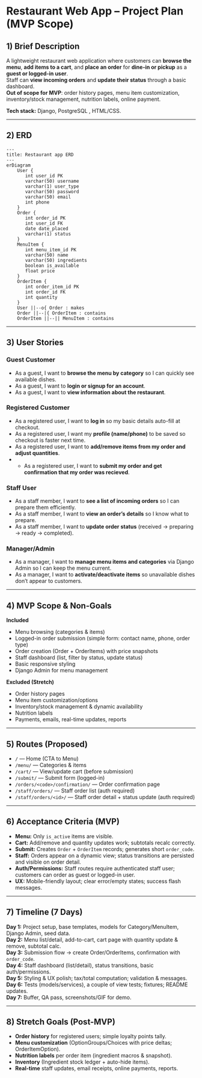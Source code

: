 # Restaurant Web App – Project Plan (MVP Scope)

## 1) Brief Description
A lightweight restaurant web application where customers can **browse the menu**, **add items to a cart**, and **place an order** for **dine-in or pickup** as a **guest or logged-in user**.  
Staff can **view incoming orders** and **update their status** through a basic dashboard.  
**Out of scope for MVP**: order history pages, menu item customization, inventory/stock management, nutrition labels, online payment.

**Tech stack:** Django, PostgreSQL , HTML/CSS.

---

## 2) ERD
```mermaid
---
title: Restaurant app ERD
---
erDiagram
    User {
       int user_id PK
       varchar(50) username
       varchar(1) user_type
       varchar(50) password
       varchar(50) email
       int phone
    }
    Order {
       int order_id PK
       int user_id FK
       date date_placed
       varchar(1) status
    }
    MenuItem {
       int menu_item_id PK
       varchar(50) name
       varchar(50) ingredients
       boolean is_available
       float price
    }
    OrderItem {
       int order_item_id PK
       int order_id FK
       int quantity
    }
    User ||--o{ Order : makes
    Order ||--|{ OrderItem : contains
    OrderItem ||--|| MenuItem : contains
```````
---

## 3) User Stories

### Guest Customer
- As a guest, I want to **browse the menu by category** so I can quickly see available dishes.
- As a guest, I want to **login or signup for an account**.
- As a guest, I want to **view information about the restaurant**.

### Registered Customer
- As a registered user, I want to **log in** so my basic details auto-fill at checkout.
- As a registered user, I want my **profile (name/phone)** to be saved so checkout is faster next time.
- As a registered user, I want to **add/remove items from my order and adjust quantities**.
- - As a registered user, I want to **submit my order and get confirmation that my order was recieved**.

### Staff User
- As a staff member, I want to **see a list of incoming orders** so I can prepare them efficiently.
- As a staff member, I want to **view an order’s details** so I know what to prepare.
- As a staff member, I want to **update order status** (received → preparing → ready → completed).

### Manager/Admin
- As a manager, I want to **manage menu items and categories** via Django Admin so I can keep the menu current.
- As a manager, I want to **activate/deactivate items** so unavailable dishes don’t appear to customers.

---

## 4) MVP Scope & Non-Goals

**Included**
- Menu browsing (categories & items)
- Logged-in order submission (simple form: contact name, phone, order type)
- Order creation (Order + OrderItems) with price snapshots
- Staff dashboard (list, filter by status, update status)
- Basic responsive styling
- Django Admin for menu management

**Excluded (Stretch)**
- Order history pages
- Menu item customization/options
- Inventory/stock management & dynamic availability
- Nutrition labels
- Payments, emails, real-time updates, reports

---

## 5) Routes (Proposed)
- `/` — Home (CTA to Menu)
- `/menu/` — Categories & items
- `/cart/` — View/update cart (before submission)
- `/submit/` — Submit form (logged-in)
- `/orders/<code>/confirmation/` — Order confirmation page
- `/staff/orders/` — Staff order list (auth required)
- `/staff/orders/<id>/` — Staff order detail + status update (auth required)

---

## 6) Acceptance Criteria (MVP)
- **Menu:** Only `is_active` items are visible.
- **Cart:** Add/remove and quantity updates work; subtotals recalc correctly.
- **Submit:** Creates `Order` + `OrderItem` records; generates short `order_code`.
- **Staff:** Orders appear on a dynamic view; status transitions are persisted and visible on order detail.
- **Auth/Permissions:** Staff routes require authenticated staff user; customers can order as guest or logged-in user.
- **UX:** Mobile-friendly layout; clear error/empty states; success flash messages.

---

## 7) Timeline (7 Days)

**Day 1:** Project setup, base templates, models for Category/MenuItem, Django Admin, seed data.  
**Day 2:** Menu list/detail, add-to-cart, cart page with quantity update & remove, subtotal calc.  
**Day 3:** Submission flow → create Order/OrderItems, confirmation with `order_code`.  
**Day 4:** Staff dashboard (list/detail), status transitions, basic auth/permissions.  
**Day 5:** Styling & UX polish; tax/total computation; validation & messages.  
**Day 6:** Tests (models/services), a couple of view tests; fixtures; README updates.  
**Day 7:** Buffer, QA pass, screenshots/GIF for demo.

---

## 8) Stretch Goals (Post-MVP)
- **Order history** for registered users; simple loyalty points tally.
- **Menu customization** (OptionGroups/Choices with price deltas; OrderItemOption).
- **Nutrition labels** per order item (ingredient macros & snapshot).
- **Inventory** (Ingredient stock ledger + auto-hide items).
- **Real-time** staff updates, email receipts, online payments, reports.
